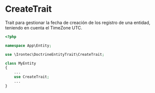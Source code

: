 # CreateTrait

Trait para gestionar la fecha de creación de los registro de una entidad, teniendo en cuenta el TimeZone UTC.

````php
<?php

namespace App\Entity;

use \Irontec\DoctrineEntityTrait\CreateTrait;

class MyEntity
{
    ...
    use CreateTrait;
    ...
}
````
